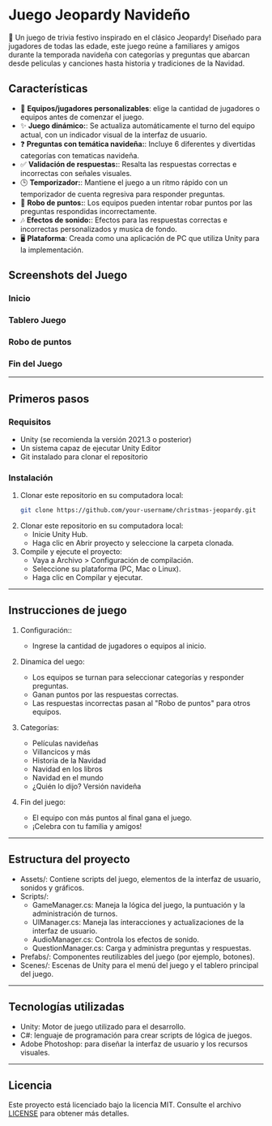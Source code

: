 # **Juego Jeopardy Navideño**

🎄 Un juego de trivia festivo inspirado en el clásico Jeopardy! Diseñado para jugadores de todas las edade, este juego reúne a familiares y amigos durante la temporada navideña con categorías y preguntas que abarcan desde peliculas y canciones hasta historia y tradiciones de la Navidad.

## **Características**
- 🎅 **Equipos/jugadores personalizables**: elige la cantidad de jugadores o equipos antes de comenzar el juego.
- ✨ **Juego dinámico:**: Se actualiza automáticamente el turno del equipo actual, con un indicador visual de la interfaz de usuario.
- ❓ **Preguntas con temática navideña:**: Incluye 6 diferentes y divertidas categorías con tematicas navideña.
- ✅ **Validación de respuestas:**: Resalta las respuestas correctas e incorrectas con señales visuales.
- 🕒 **Temporizador:**: Mantiene el juego a un ritmo rápido con un temporizador de cuenta regresiva para responder preguntas.
- 🔄 **Robo de puntos:**: Los equipos pueden intentar robar puntos por las preguntas respondidas incorrectamente.
- 🎶 **Efectos de sonido:**: Efectos para las respuestas correctas e incorrectas personalizados y musica de fondo.
- 🖥️ **Plataforma**: Creada como una aplicación de PC que utiliza Unity para la implementación.

## **Screenshots del Juego**

### Inicio


### Tablero Juego


### Robo de puntos


### Fin del Juego


---

## **Primeros pasos**

### Requisitos
- Unity (se recomienda la versión 2021.3 o posterior)
- Un sistema capaz de ejecutar Unity Editor
- Git instalado para clonar el repositorio

### Instalación
1. Clonar este repositorio en su computadora local:
   ```bash
   git clone https://github.com/your-username/christmas-jeopardy.git
2. Clonar este repositorio en su computadora local:
   - Inicie Unity Hub.
   - Haga clic en Abrir proyecto y seleccione la carpeta clonada.
3. Compile y ejecute el proyecto:
   - Vaya a Archivo > Configuración de compilación.
   - Seleccione su plataforma (PC, Mac o Linux).
   - Haga clic en Compilar y ejecutar.

---

## **Instrucciones de juego**

1. Configuración::
   - Ingrese la cantidad de jugadores o equipos al inicio.
    
2. Dinamica del uego:
   - Los equipos se turnan para seleccionar categorías y responder preguntas.
   - Ganan puntos por las respuestas correctas.
   - Las respuestas incorrectas pasan al "Robo de puntos" para otros equipos.
    
3. Categorías:
   - Películas navideñas
   - Villancicos y más
   - Historia de la Navidad
   - Navidad en los libros
   - Navidad en el mundo
   - ¿Quién lo dijo? Versión navideña
    
4. Fin del juego:
   - El equipo con más puntos al final gana el juego.
   - ¡Celebra con tu familia y amigos!

---

## **Estructura del proyecto**
- Assets/: Contiene scripts del juego, elementos de la interfaz de usuario, sonidos y gráficos.
- Scripts/:
    - GameManager.cs: Maneja la lógica del juego, la puntuación y la administración de turnos.
    - UIManager.cs: Maneja las interacciones y actualizaciones de la interfaz de usuario.
    - AudioManager.cs: Controla los efectos de sonido.
    - QuestionManager.cs: Carga y administra preguntas y respuestas.
- Prefabs/: Componentes reutilizables del juego (por ejemplo, botones).
- Scenes/: Escenas de Unity para el menú del juego y el tablero principal del juego.

---

## **Tecnologías utilizadas**
- Unity: Motor de juego utilizado para el desarrollo.
- C#: lenguaje de programación para crear scripts de lógica de juegos.
- Adobe Photoshop: para diseñar la interfaz de usuario y los recursos visuales.

---

## **Licencia**
Este proyecto está licenciado bajo la licencia MIT. Consulte el archivo [LICENSE](LICENSE) para obtener más detalles.
